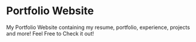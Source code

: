 # Portfolio Website

My Portfolio Website containing my resume, portfolio, experience, projects and more! Feel Free to Check it out! 
